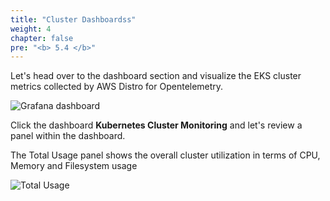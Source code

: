 ```yaml
---
title: "Cluster Dashboardss"
weight: 4
chapter: false
pre: "<b> 5.4 </b>"
---
```


Let's head over to the dashboard section and visualize the EKS cluster metrics collected by AWS Distro for Opentelemetry.

![Grafana dashboard](../../images/0007/0005.png?featherlight=false&width=90pc)

Click the dashboard **Kubernetes Cluster Monitoring** and let's review a panel within the dashboard.

The Total Usage panel shows the overall cluster utilization in terms of CPU, Memory and Filesystem usage

![Total Usage](../../images/0007/0006.png?featherlight=false&width=90pc)